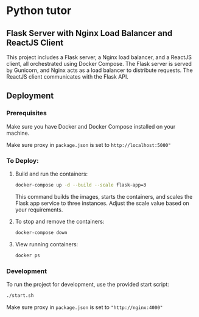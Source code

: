 # Python tutor

## Flask Server with Nginx Load Balancer and ReactJS Client

This project includes a Flask server, a Nginx load balancer, and a ReactJS client, all orchestrated using Docker Compose. The Flask server is served by Gunicorn, and Nginx acts as a load balancer to distribute requests. The ReactJS client communicates with the Flask API.

## Deployment

### Prerequisites

Make sure you have Docker and Docker Compose installed on your machine.

Make sure proxy in `package.json` is set to `http://localhost:5000"`

### To Deploy:

1. Build and run the containers:

    ```bash
    docker-compose up -d --build --scale flask-app=3
    ```

    This command builds the images, starts the containers, and scales the Flask app service to three instances. Adjust the scale value based on your requirements.

2. To stop and remove the containers:

    ```bash
    docker-compose down
    ```

3. View running containers:

    ```bash
    docker ps
    ```

### Development

To run the project for development, use the provided start script:

```bash
./start.sh
```

Make sure proxy in `package.json` is set to `"http://nginx:4000"`
